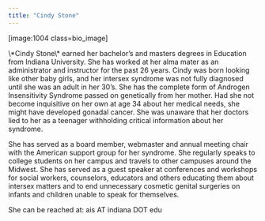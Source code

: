 ```yaml
---
title: "Cindy Stone"
---
```


<p>[image:1004 class=bio_image]  </p>

<p>\*Cindy Stone\* earned her bachelor’s and masters degrees in Education from Indiana University. She has worked at her alma mater as an administrator and instructor for the past 26 years. Cindy was born looking like other baby girls, and her intersex syndrome was not fully diagnosed until she was an adult in her 30’s. She has the complete form of Androgen Insensitivity Syndrome passed on genetically from her mother. Had she not become inquisitive on her own at age 34 about her medical needs, she might have developed gonadal cancer. She was unaware that her doctors lied to her as a teenager withholding critical information about her syndrome.  </p>

<p>She has served as a board member, webmaster and annual meeting chair with the American support group for her syndrome. She regularly speaks to college students on her campus and travels to other campuses around the Midwest. She has served as a guest speaker at conferences and workshops for social workers, counselors, educators and others educating them about intersex matters and to end unnecessary cosmetic genital surgeries on infants and children unable to speak for themselves.  </p>

<p>She can be reached at: ais AT indiana <span class="caps">DOT</span> edu</p>